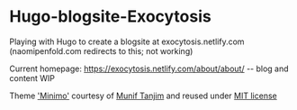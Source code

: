 # Hugo-blogsite-Exocytosis

Playing with Hugo to create a blogsite at exocytosis.netlify.com (naomipenfold.com redirects to this; not working)

Current homepage: https://exocytosis.netlify.com/about/about/ -- blog and content WIP

Theme ['Minimo'](https://themes.gohugo.io/minimo/) courtesy of [Munif Tanjim](https://muniftanjim.com/) and reused under [MIT license](https://github.com/MunifTanjim/minimo/blob/master/LICENSE)

